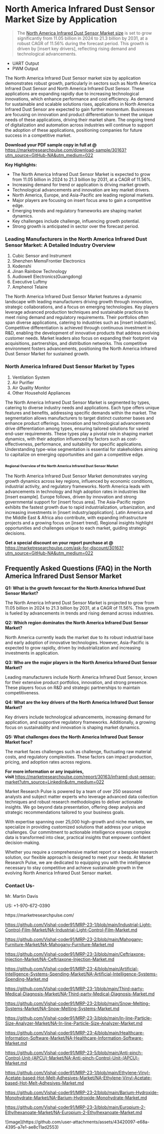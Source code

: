 <h1>North America Infrared Dust Sensor Market&nbsp;Size by Application</h1><blockquote><p>The <a href="https://marketresearchpulse.com/download-sample/30163?utm_source=GitHub-NA&amp;utm_medium=022">North America Infrared Dust Sensor Market size</a> is set to grow significantly from 11.05 billion in 2024 to 21.3 billion by 2031, at a robust CAGR of 11.56% during the forecast period. This growth is driven by [insert key drivers], reflecting rising demand and technological advancements.</p></blockquote><ul><li>UART Output<li> PWM Output</li></ul><p>The North America Infrared Dust Sensor market size by application demonstrates robust growth, particularly in sectors such as North America Infrared Dust Sensor and North America Infrared Dust Sensor. These applications are expanding rapidly due to increasing technological innovations, which enhance performance and cost efficiency. As demand for sustainable and scalable solutions rises, applications in North America Infrared Dust Sensor are expected to gain further momentum. Businesses are focusing on innovation and product differentiation to meet the unique needs of these applications, driving their market share. The ongoing trend of digitalization and automation across industries will continue to support the adoption of these applications, positioning companies for future success in a competitive market.</p><p><strong>Download your PDF sample copy in full at @ </strong><a href="https://marketresearchpulse.com/download-sample/30163?utm_source=GitHub-NA&amp;utm_medium=022">https://marketresearchpulse.com/download-sample/30163?utm_source=GitHub-NA&amp;utm_medium=022</a></p><p><strong>Key Highlights: </strong></p><ul><li>The North America Infrared Dust Sensor Market is expected to grow from 11.05 billion in 2024 to 21.3 billion by 2031, at a CAGR of 11.56%.</li><li>Increasing demand for trend or application is driving market growth.</li><li>Technological advancements and innovation are key market drivers.</li><li>North America, Europe, and Asia-Pacific are leading regional markets.</li><li>Major players are focusing on insert focus area to gain a competitive edge.</li><li>Emerging trends and regulatory frameworks are shaping market dynamics.</li><li>Key challenges include challenge, influencing growth potential.</li><li>Strong growth is anticipated in sector over the forecast period.</li></ul><h3>Leading Manufacturers in the North America Infrared Dust Sensor Market: A Detailed Industry Overview</h3><ol><li>Cubic Sensor and Instrument</li><li>Shenzhen MemsFrontier Electronics</li><li>Kodenshi</li><li>Jinan Rainbow Technology</li><li>Audiowell Electronics(Guangdong)</li><li>Executive Luftmy</li><li>Amphenol Telaire</li></ol><div class="flex max-w-full flex-col flex-grow"><div class="min-h-8 text-message flex w-full flex-col items-end gap-2 whitespace-normal break-words [.text-message+&amp;]:mt-5" dir="auto" data-message-author-role="assistant" data-message-id="fd8432e4-4910-450d-b182-61b7bfb0a01f" data-message-model-slug="gpt-4o"><div class="flex w-full flex-col gap-1 empty:hidden first:pt-[3px]"><div class="markdown prose w-full break-words dark:prose-invert light"><p>The North America Infrared Dust Sensor Market features a dynamic landscape with leading manufacturers driving growth through innovation, strategic collaborations, and a focus on emerging technologies. Key players leverage advanced production techniques and sustainable practices to meet rising demand and regulatory requirements. Their portfolios often span diverse applications, catering to industries such as [insert industries]. Competitive differentiation is achieved through continuous investment in R&amp;D, enabling the development of innovative products that address evolving customer needs. Market leaders also focus on expanding their footprint via acquisitions, partnerships, and distribution networks. This competitive environment fosters advancements, positioning the North America Infrared Dust Sensor Market for sustained growth.</p></div></div></div></div><h3>North America Infrared Dust Sensor Market by Types</h3><ol><li>Ventilation System<li> Air Purifier<li> Air Quality Monitor<li> Other Household Appliances</li></ol><div class="flex max-w-full flex-col flex-grow"><div class="min-h-8 text-message flex w-full flex-col items-end gap-2 whitespace-normal break-words [.text-message+&amp;]:mt-5" dir="auto" data-message-author-role="assistant" data-message-id="084470be-0bb7-4664-bddf-5156b4f41249" data-message-model-slug="gpt-4o-mini"><div class="flex w-full flex-col gap-1 empty:hidden first:pt-[3px]"><div class="markdown prose w-full break-words dark:prose-invert light"><p>The North America Infrared Dust Sensor Market is segmented by types, catering to diverse industry needs and applications. Each type offers unique features and benefits, addressing specific demands within the market. The segmentation allows manufacturers to target distinct customer bases and enhance product offerings. Innovation and technological advancements drive differentiation among types, ensuring tailored solutions for varied end-user requirements. These types play a pivotal role in shaping market dynamics, with their adoption influenced by factors such as cost-effectiveness, performance, and suitability for specific applications. Understanding type-wise segmentation is essential for stakeholders aiming to capitalize on emerging opportunities and gain a competitive edge.</p></div></div></div></div><h3><span style="font-size: 11px;">Regional Overview of the North America Infrared Dust Sensor Market</span></h3><div class="flex max-w-full flex-col flex-grow"><div class="min-h-8 text-message flex w-full flex-col items-end gap-2 whitespace-normal break-words [.text-message+&amp;]:mt-5" dir="auto" data-message-author-role="assistant" data-message-id="e9038762-ce64-4e30-91c9-9bd413514231" data-message-model-slug="gpt-4o-mini"><div class="flex w-full flex-col gap-1 empty:hidden first:pt-[3px]"><div class="markdown prose w-full break-words dark:prose-invert light"><p>The North America Infrared Dust Sensor Market demonstrates varying growth dynamics across key regions, influenced by economic conditions, industrial activity, and regulatory frameworks. North America leads with advancements in technology and high adoption rates in industries like [insert example]. Europe follows, driven by innovation and strong governmental support for [insert focus area]. The Asia-Pacific region exhibits the fastest growth due to rapid industrialization, urbanization, and increasing investments in [insert industry/application]. Latin America and the Middle East &amp; Africa also contribute, with expanding infrastructure projects and a growing focus on [insert trend]. Regional insights highlight opportunities and challenges unique to each market, guiding strategic decisions.</p></div></div></div></div><p><strong>Get a special discount on your report purchase at @ </strong><a href="https://marketresearchpulse.com/ask-for-discount/30163?utm_source=GitHub-NA&amp;utm_medium=022">https://marketresearchpulse.com/ask-for-discount/30163?utm_source=GitHub-NA&amp;utm_medium=022</a></p><h2>Frequently Asked Questions (FAQ) in the North America Infrared Dust Sensor Market</h2><p><strong>Q1: What is the growth forecast for the North America Infrared Dust Sensor Market?</strong></p><p>The North America Infrared Dust Sensor Market is projected to grow from 11.05 billion in 2024 to 21.3 billion by 2031, at a CAGR of 11.56%. This growth is fueled by advancements in trends and rising demand across industries.</p><p><strong>Q2: Which region dominates the North America Infrared Dust Sensor Market?</strong></p><p>North America currently leads the market due to its robust industrial base and early adoption of innovative technologies. However, Asia-Pacific is expected to grow rapidly, driven by industrialization and increasing investments in application.</p><p><strong>Q3: Who are the major players in the North America Infrared Dust Sensor Market?</strong></p><p>Leading manufacturers include North America Infrared Dust Sensor, known for their extensive product portfolios, innovation, and strong presence. These players focus on R&amp;D and strategic partnerships to maintain competitiveness.</p><p><strong>Q4: What are the key drivers of the North America Infrared Dust Sensor Market?</strong></p><p>Key drivers include technological advancements, increasing demand for application, and supportive regulatory frameworks. Additionally, a growing focus on sustainability and innovation is shaping market dynamics.</p><p><strong>Q5: What challenges does the North America Infrared Dust Sensor Market face?</strong></p><p>The market faces challenges such as challenge, fluctuating raw material costs, and regulatory complexities. These factors can impact production, pricing, and adoption rates across regions.</p><p><strong>For more information or any inquiries, visit&nbsp;</strong><a href="https://marketresearchpulse.com/report/30163/infrared-dust-sensor-market?utm_source=Linkedin&utm_medium=022">https://marketresearchpulse.com/report/30163/infrared-dust-sensor-market?utm_source=Linkedin&utm_medium=022</a></p><p>Market Research Pulse is powered by a team of over 250 seasoned analysts and subject matter experts who leverage advanced data collection techniques and robust research methodologies to deliver actionable insights. We go beyond data presentation, offering deep analysis and strategic recommendations tailored to your business goals.</p><p>With expertise spanning over 25,000 high-growth and niche markets, we specialize in providing customized solutions that address your unique challenges. Our commitment to actionable intelligence ensures complex data is transformed into clear, practical insights that empower confident decision-making.</p><p>Whether you require a comprehensive market report or a bespoke research solution, our flexible approach is designed to meet your needs. At Market Research Pulse, we are dedicated to equipping you with the intelligence necessary to stay competitive and achieve sustainable growth in the evolving North America Infrared Dust Sensor market.</p><h3><strong>Contact Us-</strong></h3><p>Mr. Martin Davis</p><p>US: +1-970-672-0390</p><p>https://marketresearchpulse.com/</p><p><a href="https://github.com/Vishal-coder91/MRP-23-1/blob/main/Industrial-Light-Control-Film-Market/NA-Industrial-Light-Control-Film-Market.md">https://github.com/Vishal-coder91/MRP-23-1/blob/main/Industrial-Light-Control-Film-Market/NA-Industrial-Light-Control-Film-Market.md</a></p><p><a href="https://github.com/Vishal-coder91/MRP-23-2/blob/main/Mahogany-Furniture-Market/NA-Mahogany-Furniture-Market.md">https://github.com/Vishal-coder91/MRP-23-2/blob/main/Mahogany-Furniture-Market/NA-Mahogany-Furniture-Market.md</a></p><p><a href="https://github.com/Vishal-coder91/MRP-23-3/blob/main/Ceftriaxone-Injection-Market/NA-Ceftriaxone-Injection-Market.md">https://github.com/Vishal-coder91/MRP-23-3/blob/main/Ceftriaxone-Injection-Market/NA-Ceftriaxone-Injection-Market.md</a></p><p><a href="https://github.com/Vishal-coder91/MRP-23-4/blob/main/Artificial-Intelligence-Systems-Spending-Market/NA-Artificial-Intelligence-Systems-Spending-Market.md">https://github.com/Vishal-coder91/MRP-23-4/blob/main/Artificial-Intelligence-Systems-Spending-Market/NA-Artificial-Intelligence-Systems-Spending-Market.md</a></p><p><a href="https://github.com/Vishal-coder91/MRP-23-1/blob/main/Third-party-Medical-Diagnosis-Market/NA-Third-party-Medical-Diagnosis-Market.md">https://github.com/Vishal-coder91/MRP-23-1/blob/main/Third-party-Medical-Diagnosis-Market/NA-Third-party-Medical-Diagnosis-Market.md</a></p><p><a href="https://github.com/Vishal-coder91/MRP-23-2/blob/main/Snow-Melting-Systems-Market/NA-Snow-Melting-Systems-Market.md">https://github.com/Vishal-coder91/MRP-23-2/blob/main/Snow-Melting-Systems-Market/NA-Snow-Melting-Systems-Market.md</a></p><p><a href="https://github.com/Vishal-coder91/MRP-23-3/blob/main/In-line-Particle-Size-Analyzer-Market/NA-In-line-Particle-Size-Analyzer-Market.md">https://github.com/Vishal-coder91/MRP-23-3/blob/main/In-line-Particle-Size-Analyzer-Market/NA-In-line-Particle-Size-Analyzer-Market.md</a></p><p><a href="https://github.com/Vishal-coder91/MRP-23-4/blob/main/Healthcare-Information-Software-Market/NA-Healthcare-Information-Software-Market.md">https://github.com/Vishal-coder91/MRP-23-4/blob/main/Healthcare-Information-Software-Market/NA-Healthcare-Information-Software-Market.md</a></p><p><a href="https://github.com/Vishal-coder91/MRP-23-5/blob/main/Anti-pinch-Control-Unit-(APCU)-Market/NA-Anti-pinch-Control-Unit-(APCU)-Market.md">https://github.com/Vishal-coder91/MRP-23-5/blob/main/Anti-pinch-Control-Unit-(APCU)-Market/NA-Anti-pinch-Control-Unit-(APCU)-Market.md</a></p><p><a href="https://github.com/Vishal-coder91/MRP-23-1/blob/main/Ethylene-Vinyl-Acetate-based-Hot-Melt-Adhesives-Market/NA-Ethylene-Vinyl-Acetate-based-Hot-Melt-Adhesives-Market.md">https://github.com/Vishal-coder91/MRP-23-1/blob/main/Ethylene-Vinyl-Acetate-based-Hot-Melt-Adhesives-Market/NA-Ethylene-Vinyl-Acetate-based-Hot-Melt-Adhesives-Market.md</a></p><p><a href="https://github.com/Vishal-coder91/MRP-23-2/blob/main/Barium-Hydroxide-Monohydrate-Market/NA-Barium-Hydroxide-Monohydrate-Market.md">https://github.com/Vishal-coder91/MRP-23-2/blob/main/Barium-Hydroxide-Monohydrate-Market/NA-Barium-Hydroxide-Monohydrate-Market.md</a></p><p><a href="https://github.com/Vishal-coder91/MRP-23-3/blob/main/Europium-2-Ethylhexanoate-Market/NA-Europium-2-Ethylhexanoate-Market.md">https://github.com/Vishal-coder91/MRP-23-3/blob/main/Europium-2-Ethylhexanoate-Market/NA-Europium-2-Ethylhexanoate-Market.md</a></p>
![image](https://github.com/user-attachments/assets/43420097-e68a-4395-a7e1-ae8c11ad2553)
